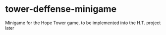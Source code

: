 # tower-deffense-minigame
Minigame for the Hope Tower game, to be implemented into the H.T. project later
